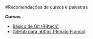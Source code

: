 #Recomendações de cursos e palestras

**Cursos**

- [Básico de Git (RBtech)](https://www.youtube.com/playlist?list=PLInBAd9OZCzzHBJjLFZzRl6DgUmOeG3H0)
- [GitHub para n00bs (Renato França)](https://www.youtube.com/playlist?list=PLIcowd3mjrFjdFDTFcHKHdgTqYZZdMyKH) 
